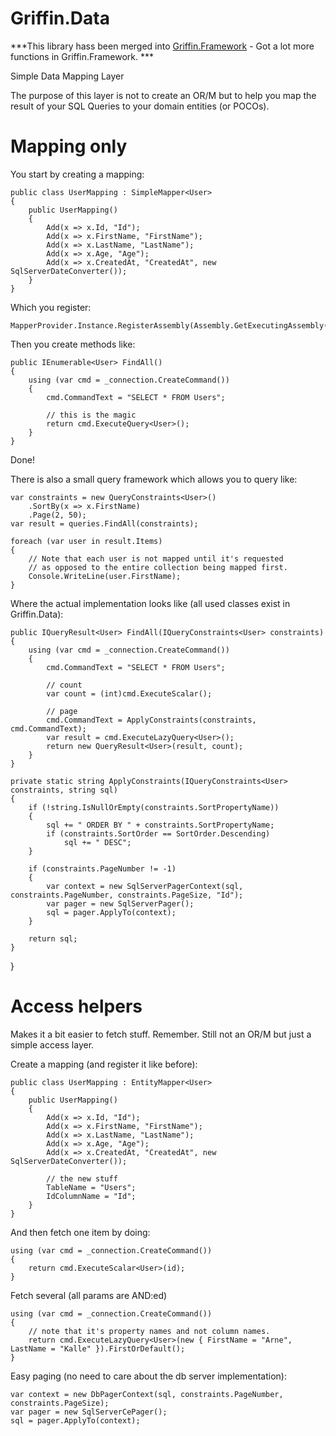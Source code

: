 Griffin.Data
============

***This library hass been merged into [Griffin.Framework](https://github.com/jgauffin/griffin.framework) - Got a lot more functions in Griffin.Framework. ***



Simple Data Mapping Layer

The purpose of this layer is not to create an OR/M but to help you map the result of your SQL Queries to your domain entities (or POCOs).

# Mapping only

You start by creating a mapping:

    public class UserMapping : SimpleMapper<User>
    {
        public UserMapping()
        {
            Add(x => x.Id, "Id");
            Add(x => x.FirstName, "FirstName");
            Add(x => x.LastName, "LastName");
            Add(x => x.Age, "Age");
            Add(x => x.CreatedAt, "CreatedAt", new SqlServerDateConverter());
        }
    }
	
Which you register:

	MapperProvider.Instance.RegisterAssembly(Assembly.GetExecutingAssembly());

Then you create methods like:

	public IEnumerable<User> FindAll()
	{
		using (var cmd = _connection.CreateCommand())
		{
			cmd.CommandText = "SELECT * FROM Users";
			
			// this is the magic
			return cmd.ExecuteQuery<User>();
		}
	}

Done!

There is also a small query framework which allows you to query like:

	var constraints = new QueryConstraints<User>()
		.SortBy(x => x.FirstName)
		.Page(2, 50);
	var result = queries.FindAll(constraints);

	foreach (var user in result.Items)
	{
		// Note that each user is not mapped until it's requested
		// as opposed to the entire collection being mapped first.
		Console.WriteLine(user.FirstName);
	}

Where the actual implementation looks like (all used classes exist in Griffin.Data):

	public IQueryResult<User> FindAll(IQueryConstraints<User> constraints)
	{
		using (var cmd = _connection.CreateCommand())
		{
			cmd.CommandText = "SELECT * FROM Users";

			// count
			var count = (int)cmd.ExecuteScalar();

			// page
			cmd.CommandText = ApplyConstraints(constraints, cmd.CommandText);
			var result = cmd.ExecuteLazyQuery<User>();
			return new QueryResult<User>(result, count);
		}
	}

	private static string ApplyConstraints(IQueryConstraints<User> constraints, string sql)
	{
		if (!string.IsNullOrEmpty(constraints.SortPropertyName))
		{
			sql += " ORDER BY " + constraints.SortPropertyName;
			if (constraints.SortOrder == SortOrder.Descending)
				sql += " DESC";
		}

		if (constraints.PageNumber != -1)
		{
			var context = new SqlServerPagerContext(sql, constraints.PageNumber, constraints.PageSize, "Id");
			var pager = new SqlServerPager();
			sql = pager.ApplyTo(context);
		}

		return sql;
	}
}

# Access helpers

Makes it a bit easier to fetch stuff. Remember. Still not an OR/M but just a simple access layer.

Create a mapping (and register it like before):

	public class UserMapping : EntityMapper<User>
    {
        public UserMapping()
        {
            Add(x => x.Id, "Id");
            Add(x => x.FirstName, "FirstName");
            Add(x => x.LastName, "LastName");
            Add(x => x.Age, "Age");
            Add(x => x.CreatedAt, "CreatedAt", new SqlServerDateConverter());

			// the new stuff
            TableName = "Users";
            IdColumnName = "Id";
        }
    }
	
And then fetch one item by doing:

	using (var cmd = _connection.CreateCommand())
	{
		return cmd.ExecuteScalar<User>(id);
	}
	
Fetch several (all params are AND:ed)

    using (var cmd = _connection.CreateCommand())
    {
		// note that it's property names and not column names.	
		return cmd.ExecuteLazyQuery<User>(new { FirstName = "Arne", LastName = "Kalle" }).FirstOrDefault();
    }

Easy paging (no need to care about the db server implementation):

	var context = new DbPagerContext(sql, constraints.PageNumber, constraints.PageSize);
	var pager = new SqlServerCePager();
	sql = pager.ApplyTo(context);

